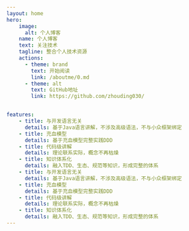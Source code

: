 ```yaml
---
layout: home
hero:
    image:
      alt: 个人博客
    name: 个人博客
    text: 关注技术
    tagline: 整合个人技术资源
    actions:
      - theme: brand
        text: 开始阅读
        link: /aboutme/0.md
      - theme: alt
        text: GitHub地址
        link: https://github.com/zhouding030/


features:
    - title: 与开发语言无关
      details: 基于Java语言讲解，不涉及高级语法，不与小众框架绑定
    - title: 充血模型
      details: 基于充血模型完整实践DDD
    - title: 代码级讲解
      details: 理论联系实际，概念不再枯燥
    - title: 知识体系化
      details: 融入TDD、生态、规范等知识，形成完整的体系
    - title: 与开发语言无关
      details: 基于Java语言讲解，不涉及高级语法，不与小众框架绑定
    - title: 充血模型
      details: 基于充血模型完整实践DDD
    - title: 代码级讲解
      details: 理论联系实际，概念不再枯燥
    - title: 知识体系化
      details: 融入TDD、生态、规范等知识，形成完整的体系
---
```

